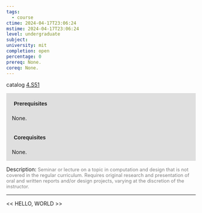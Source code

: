 ```yaml
---
tags:
  - course
ctime: 2024-04-17T23:06:24
mstime: 2024-04-17T23:06:24
level: undergraduate
subject: 
university: mit
completion: open
percentage: 0
prereq: None.
coreq: None.
---
```


catalog [4.S51](http://student.mit.edu/catalog/m4e.html#4.S51)

<span style="display: block; padding: 15px; background-color: rgb(100, 100, 100, 0.2);"><font id="m_prereq3167_0" style="display: block; font-family: Arial, sans-serif; font-weight: bold; padding: 5px">Prerequisites</font><br><span id="prereq3167_0">None.</span></span>
<span style="display: block; padding: 15px; background-color: rgb(100, 100, 100, 0.2);"><font id="m_coreq3167_0" style="display: block; font-family: Arial, sans-serif; font-weight: bold; padding: 5px">Corequisites</font><br><span id="coreq3167_0">None.</span></span>

<font style="">Description:</font>
<font style="color: grey; font-size: 0.8rem;">Seminar or lecture on a topic in computation and design that is not covered in the regular curriculum. Requires original research and presentation of oral and written reports and/or design projects, varying at the discretion of the instructor.</font>



---

<< HELLO, WORLD >>

